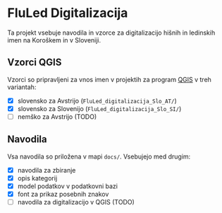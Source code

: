 # FluLed Digitalizacija

Ta projekt vsebuje navodila in vzorce za digitalizacijo hišnih in ledinskih imen na Koroškem in v Sloveniji.

## Vzorci QGIS

Vzorci so pripravljeni za vnos imen v projektih za program [QGIS](https://qgis.org/) v treh variantah:

- [x] slovensko za Avstrijo (`FluLed_digitalizacija_Slo_AT/`)
- [x] slovensko za Slovenijo (`FluLed_digitalizacija_Slo_SI/`)
- [ ] nemško za Avstrijo (TODO)

## Navodila

Vsa navodila so priložena v mapi `docs/`. Vsebujejo med drugim:

- [x] navodila za zbiranje
- [x] opis kategorij
- [x] model podatkov v podatkovni bazi
- [x] font za prikaz posebnih znakov
- [ ] navodila za digitalizacijo v QGIS (TODO)
